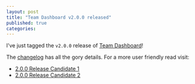 ```yaml
---
layout: post
title: "Team Dashboard v2.0.0 released"
published: true
categories:
---
```


I've just tagged the `v2.0.0` release of [Team Dashboard](http://fdietz.github.io/team_dashboard/)!

The [changelog](https://github.com/fdietz/team_dashboard/blob/master/CHANGELOG.md) has all the gory details. For a more user friendly read visit:
* [2.0.0 Release Candidate 1](http://fdietz.github.io/2013/03/16/team-dashboard-2-release-candidate.html)
* [2.0.0 Release Candidate 2](http://fdietz.github.io/2013/04/14/team-dashboard-2-release-candidate-2.html)